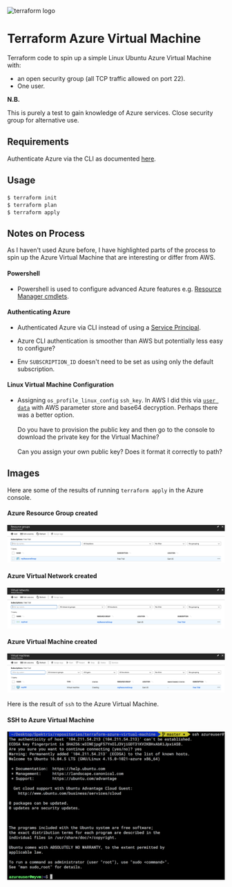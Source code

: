 ![terraform logo](https://www.terraform.io/assets/images/og-image-f5bbc98c.png)

# Terraform Azure Virtual Machine

Terraform code to spin up a simple Linux Ubuntu Azure Virtual Machine with:
- an open security group (all TCP traffic allowed on port 22).
- One user. 

**N.B.**

This is purely a test to gain knowledge of Azure services. Close security group for alternative use. 


## Requirements

Authenticate Azure via the CLI as documented [here](https://www.terraform.io/docs/providers/azurerm/authenticating_via_azure_cli.html).

## Usage
`$ terraform init`<br>
`$ terraform plan`<br>
`$ terraform apply`<br>

## Notes on Process

As I haven't used Azure before, I have highlighted parts of the process to spin up the Azure Virtual Machine that are interesting or differ from AWS. 

#### Powershell
- Powershell is used to configure advanced Azure features e.g. [Resource Manager cmdlets](https://www.petri.com/what-are-microsoft-azure-resource-groups).

#### Authenticating Azure
- Authenticated Azure via CLI instead of using a [Service Principal](https://www.terraform.io/docs/providers/azurerm/authenticating_via_service_principal.html).

- Azure CLI authentication is smoother than AWS but potentially less easy to configure?

- Env `SUBSCRIPTION_ID` doesn't need to be set as using only the default subscription.

#### Linux Virtual Machine Configuration

- Assigning `os_profile_linux_config` `ssh_key`. In AWS I did this via [`user data`](https://github.com/UKHomeOffice/dq-tf-dataingest/blob/master/main.tf) with AWS parameter store and base64 decryption. Perhaps there was a better option.
  <br> <br>Do you have to provision the public key and then go to the console to download the private key for the Virtual Machine?
  <br><br> Can you assign your own public key? Does it format it correctly to path?
  
## Images

Here are some of the results of running `terraform apply` in the Azure console. 

#### Azure Resource Group created
![Azure Resources](images/Azure%20Resource%20Groups.png)

#### Azure Virtual Network created
![Azure Virtual Network](images/Azure%20Virtual%20Networks.png)

#### Azure Virtual Machine created 
![Azure Virtual Machines](images/Azure%20Virtual%20Machines.png)
 
Here is the result of `ssh` to the Azure Virtual Machine.

#### SSH to Azure Virtual Machine 

![SSH to Azure Virtual MAchine](images/SSH_to_Azure_Virtual_Machine_(hiddenIP).png)

